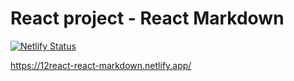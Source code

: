   <h1>React project - React Markdown</h1>
  
  [![Netlify Status](https://api.netlify.com/api/v1/badges/25d036eb-a183-451c-b26f-837f8f41afbb/deploy-status)](https://app.netlify.com/sites/12react-react-markdown/deploys)

https://12react-react-markdown.netlify.app/
